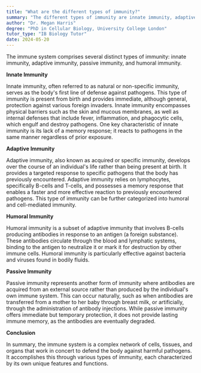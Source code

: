 ```yaml
---
title: "What are the different types of immunity?"
summary: "The different types of immunity are innate immunity, adaptive immunity, passive immunity, and humoral immunity."
author: "Dr. Megan Harris"
degree: "PhD in Cellular Biology, University College London"
tutor_type: "IB Biology Tutor"
date: 2024-05-20
---
```


The immune system comprises several distinct types of immunity: innate immunity, adaptive immunity, passive immunity, and humoral immunity.

**Innate Immunity**

Innate immunity, often referred to as natural or non-specific immunity, serves as the body's first line of defense against pathogens. This type of immunity is present from birth and provides immediate, although general, protection against various foreign invaders. Innate immunity encompasses physical barriers such as the skin and mucous membranes, as well as internal defenses that include fever, inflammation, and phagocytic cells, which engulf and destroy pathogens. One key characteristic of innate immunity is its lack of a memory response; it reacts to pathogens in the same manner regardless of prior exposure.

**Adaptive Immunity**

Adaptive immunity, also known as acquired or specific immunity, develops over the course of an individual's life rather than being present at birth. It provides a targeted response to specific pathogens that the body has previously encountered. Adaptive immunity relies on lymphocytes, specifically B-cells and T-cells, and possesses a memory response that enables a faster and more effective reaction to previously encountered pathogens. This type of immunity can be further categorized into humoral and cell-mediated immunity.

**Humoral Immunity**

Humoral immunity is a subset of adaptive immunity that involves B-cells producing antibodies in response to an antigen (a foreign substance). These antibodies circulate through the blood and lymphatic systems, binding to the antigen to neutralize it or mark it for destruction by other immune cells. Humoral immunity is particularly effective against bacteria and viruses found in bodily fluids.

**Passive Immunity**

Passive immunity represents another form of immunity where antibodies are acquired from an external source rather than produced by the individual's own immune system. This can occur naturally, such as when antibodies are transferred from a mother to her baby through breast milk, or artificially, through the administration of antibody injections. While passive immunity offers immediate but temporary protection, it does not provide lasting immune memory, as the antibodies are eventually degraded.

**Conclusion**

In summary, the immune system is a complex network of cells, tissues, and organs that work in concert to defend the body against harmful pathogens. It accomplishes this through various types of immunity, each characterized by its own unique features and functions.
    